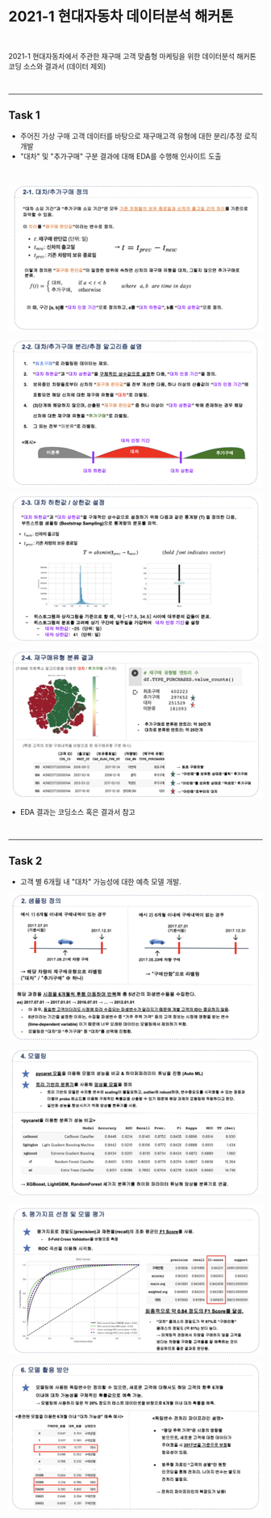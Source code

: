 # 2021-1 현대자동차 데이터분석 해커톤

<br>

2021-1 현대자동차에서 주관한 재구매 고객 맞춤형 마케팅을 위한 데이터분석 해커톤 코딩 소스와 결과서 (데이터 제외)

<br>

---

## Task 1



- 주어진 가상 구매 고객 데이터를 바탕으로 재구매고객 유형에 대한 분리/추정 로직 개발
- "대차" 및 "추가구매" 구분 결과에 대해 EDA를 수행해 인사이트 도출

<br>

![Image](./Image/1-1.png)

![Image](./Image/1-2.png)

![Image](./Image/1-3.png)

![Image](./Image/1-4.png)

- EDA 결과는 코딩소스 혹은 결과서 참고

<br>

---

## Task 2



- 고객 별 6개월 내 "대차" 가능성에 대한 예측 모델 개발.

![Image](./Image/2-1.png)

![Image](./Image/2-2.png)

![Image](./Image/2-3.png)

![Image](./Image/2-4.png)
